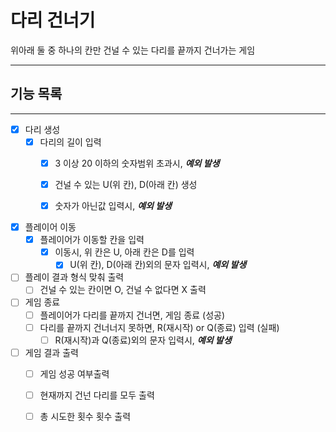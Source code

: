 # 다리 건너기

위아래 둘 중 하나의 칸만 건널 수 있는 다리를 끝까지 건너가는 게임

----



## 기능 목록

---

- [x] 다리 생성
    - [x] 다리의 길이 입력
      - [x] 3 이상 20 이하의 숫자범위 초과시, _**예외 발생**_
      - [x] 건널 수 있는 U(위 칸), D(아래 칸) 생성
      - [x] 숫자가 아닌값 입력시, _**예외 발생**_
        

-[x] 플레이어 이동
    - [x] 플레이어가 이동할 칸을 입력
        - [x] 이동시, 위 칸은 U, 아래 칸은 D를 입력
            - [x] U(위 칸), D(아래 칸)외의 문자 입력시, _**예외 발생**_

- [ ] 플레이 결과 형식 맞춰 출력
    - [ ] 건널 수 있는 칸이면 O, 건널 수 없다면 X 출력

- [ ] 게임 종료
    - [ ] 플레이어가 다리를 끝까지 건너면, 게임 종료 (성공)
    - [ ] 다리를 끝까지 건너너지 못하면, R(재시작) or Q(종료) 입력 (실패)
        - [ ] R(재시작)과 Q(종료)외의 문자 입력시, _**예외 발생**_

- [ ] 게임 결과 출력
    - [ ] 게임 성공 여부출력
    - [ ] 현재까지 건넌 다리를 모두 출력
    - [ ] 총 시도한 횟수 횟수 출력
  
